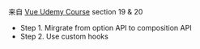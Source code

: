 来自 [Vue Udemy Course](https://www.udemy.com/course/vuejs-2-the-complete-guide/learn/) section 19 & 20

- Step 1. Mirgrate from option API to composition API
- Step 2. Use custom hooks
